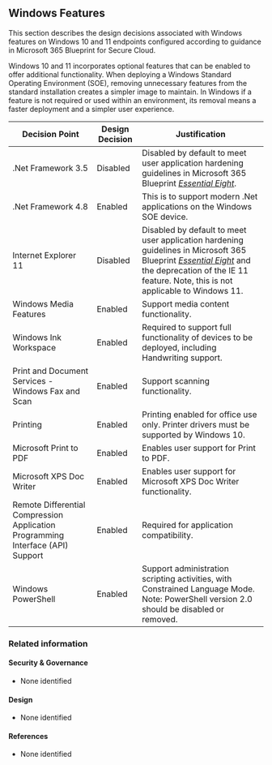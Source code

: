 Windows Features
---

This section describes the design decisions associated with Windows features on Windows 10 and 11 endpoints configured according to guidance in Microsoft 365 Blueprint for Secure Cloud.

Windows 10 and 11 incorporates optional features that can be enabled to offer additional functionality. When deploying a Windows Standard Operating Environment (SOE), removing unnecessary features from the standard installation creates a simpler image to maintain. In Windows if a feature is not required or used within an environment, its removal means a faster deployment and a simpler user experience.

| Decision Point                                                                  | Design Decision | Justification                                                                                                                                                                                                                         |
|---------------------------------------------------------------------------------|-----------------|---------------------------------------------------------------------------------------------------------------------------------------------------------------------------------------------------------------------------------------|
| .Net Framework 3.5                                                              | Disabled        | Disabled by default to meet user application hardening guidelines in Microsoft 365 Blueprint [*Essential Eight*](https://www.cyber.gov.au/resources-business-and-government/essential-cyber-security/essential-eight).                                                                                       |
| .Net Framework 4.8                                                              | Enabled         | This is to support modern .Net applications on the Windows SOE device.                                                                                                                                                                |
| Internet Explorer 11                                                            | Disabled        | Disabled by default to meet user application hardening guidelines in Microsoft 365 Blueprint [*Essential Eight*](https://www.cyber.gov.au/resources-business-and-government/essential-cyber-security/essential-eight) and the deprecation of the IE 11 feature. Note, this is not applicable to Windows 11. |
| Windows Media Features                                                          | Enabled         | Support media content functionality.                                                                                                                                                                                                  |
| Windows Ink Workspace                                                           | Enabled         | Required to support full functionality of devices to be deployed, including Handwriting support.                                                                                                                                      |
| Print and Document Services - Windows Fax and Scan                              | Enabled         | Support scanning functionality.                                                                                                                                                                                                       |
| Printing                                                                        | Enabled         | Printing enabled for office use only. Printer drivers must be supported by Windows 10.                                                                                                                                                |
| Microsoft Print to PDF                                                          | Enabled         | Enables user support for Print to PDF.                                                                                                                                                                                                |
| Microsoft XPS Doc Writer                                                        | Enabled         | Enables user support for Microsoft XPS Doc Writer functionality.                                                                                                                                                                      |
| Remote Differential Compression Application Programming Interface (API) Support | Enabled         | Required for application compatibility.                                                                                                                                                                                               |
| Windows PowerShell                                                              | Enabled         | Support administration scripting activities, with Constrained Language Mode. Note: PowerShell version 2.0 should be disabled or removed.                                                                                              |

### Related information

#### Security & Governance

* None identified

#### Design

* None identified

#### References

* None identified
